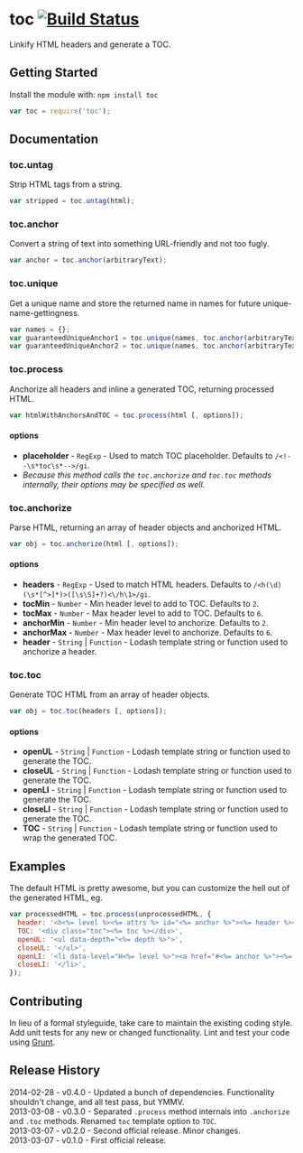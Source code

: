 # toc [![Build Status](https://secure.travis-ci.org/cowboy/node-toc.png?branch=master)](http://travis-ci.org/cowboy/node-toc)

Linkify HTML headers and generate a TOC.

## Getting Started
Install the module with: `npm install toc`

```js
var toc = require('toc');
```

## Documentation

### toc.untag
Strip HTML tags from a string.

```js
var stripped = toc.untag(html);
```

### toc.anchor
Convert a string of text into something URL-friendly and not too fugly.

```js
var anchor = toc.anchor(arbitraryText);
```


### toc.unique
Get a unique name and store the returned name in names for future unique-name-gettingness.

```js
var names = {};
var guaranteedUniqueAnchor1 = toc.unique(names, toc.anchor(arbitraryText));
var guaranteedUniqueAnchor2 = toc.unique(names, toc.anchor(arbitraryText));
```


### toc.process
Anchorize all headers and inline a generated TOC, returning processed HTML.

```js
var htmlWithAnchorsAndTOC = toc.process(html [, options]);
```

#### options

* **placeholder** - `RegExp` - Used to match TOC placeholder. Defaults to `/<!--\s*toc\s*-->/gi`.
* _Because this method calls the `toc.anchorize` and `toc.toc` methods internally, their options may be specified as well._


### toc.anchorize
Parse HTML, returning an array of header objects and anchorized HTML.

```js
var obj = toc.anchorize(html [, options]);
```

#### options

* **headers** - `RegExp` - Used to match HTML headers. Defaults to `/<h(\d)(\s*[^>]*)>([\s\S]+?)<\/h\1>/gi`.
* **tocMin** - `Number` - Min header level to add to TOC. Defaults to `2`.
* **tocMax** - `Number` - Max header level to add to TOC. Defaults to `6`.
* **anchorMin** - `Number` - Min header level to anchorize. Defaults to `2`.
* **anchorMax** - `Number` - Max header level to anchorize. Defaults to `6`.
* **header** - `String` | `Function` - Lodash template string or function used to anchorize a header.


### toc.toc
Generate TOC HTML from an array of header objects.

```js
var obj = toc.toc(headers [, options]);
```

#### options

* **openUL** - `String` | `Function` - Lodash template string or function used to generate the TOC.
* **closeUL** - `String` | `Function` - Lodash template string or function used to generate the TOC.
* **openLI** - `String` | `Function` - Lodash template string or function used to generate the TOC.
* **closeLI** - `String` | `Function` - Lodash template string or function used to generate the TOC.
* **TOC** - `String` | `Function` - Lodash template string or function used to wrap the generated TOC.


## Examples

The default HTML is pretty awesome, but you can customize the hell out of the generated HTML, eg.

```js
var processedHTML = toc.process(unprocessedHTML, {
  header: '<h<%= level %><%= attrs %> id="<%= anchor %>"><%= header %></h<%= level %>>',
  TOC: '<div class="toc"><%= toc %></div>',
  openUL: '<ul data-depth="<%= depth %>">',
  closeUL: '</ul>',
  openLI: '<li data-level="H<%= level %>"><a href="#<%= anchor %>"><%= text %></a>',
  closeLI: '</li>',
});
```

## Contributing
In lieu of a formal styleguide, take care to maintain the existing coding style. Add unit tests for any new or changed functionality. Lint and test your code using [Grunt](http://gruntjs.com/).

## Release History
2014-02-28 - v0.4.0 - Updated a bunch of dependencies. Functionality shouldn't change, and all test pass, but YMMV.  
2013-03-08 - v0.3.0 - Separated `.process` method internals into `.anchorize` and `.toc` methods. Renamed `toc` template option to `TOC`.  
2013-03-07 - v0.2.0 - Second official release. Minor changes.  
2013-03-07 - v0.1.0 - First official release.
